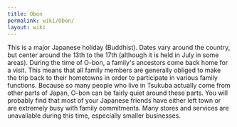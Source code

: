```yaml
---
title: Obon
permalink: wiki/Obon/
layout: wiki
---
```


This is a major Japanese holiday (Buddhist). Dates vary around the
country, but center around the 13th to the 17th (although it is held in
July in some areas). During the time of O-bon, a family's ancestors come
back home for a visit. This means that all family members are generally
obliged to make the trip back to their hometowns in order to participate
in various family functions. Because so many people who live in Tsukuba
actually come from other parts of Japan, O-bon can be fairly quiet
around these parts. You will probably find that most of your Japanese
friends have either left town or are extremely busy with family
commitments. Many stores and services are unavailable during this time,
especially smaller businesses.
